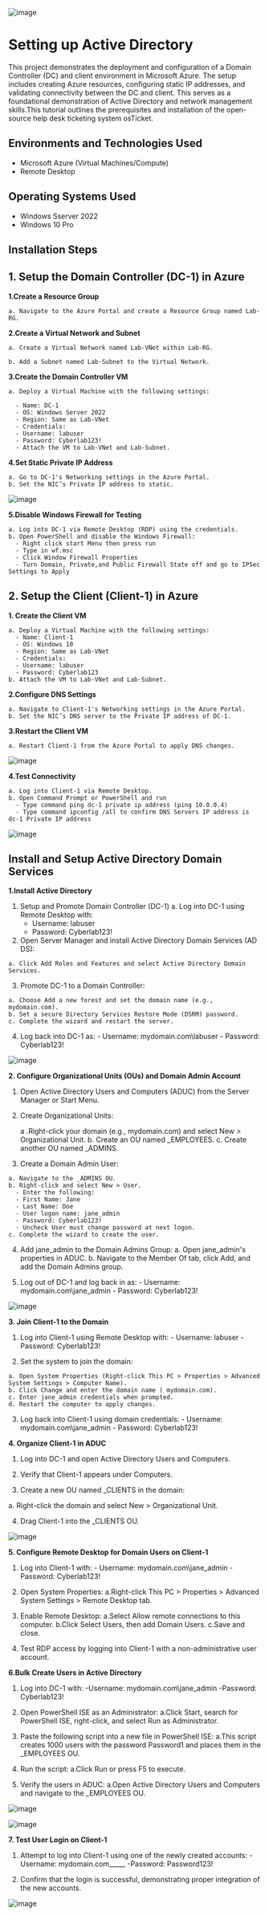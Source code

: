 <p align="center">
  
![image](https://github.com/user-attachments/assets/2242f440-7d95-4a4f-9bf3-b4b462d80442)

</p>

<h1>Setting up Active Directory</h1>
This project demonstrates the deployment and configuration of a Domain Controller (DC) and client environment in Microsoft Azure. The setup includes creating Azure resources, configuring static IP addresses, and validating connectivity between the DC and client. This serves as a foundational demonstration of Active Directory and network management skills.This tutorial outlines the prerequisites and installation of the open-source help desk ticketing system osTicket.<br />

<h2>Environments and Technologies Used</h2>

- Microsoft Azure (Virtual Machines/Compute)
- Remote Desktop

<h2>Operating Systems Used </h2>

- Windows Sserver 2022
- Windows 10 Pro

<h2>Installation Steps</h2>

<h2>1. Setup the Domain Controller (DC-1) in Azure</h2>

**1.Create a Resource Group**

    a. Navigate to the Azure Portal and create a Resource Group named Lab-RG.
  
**2.Create a Virtual Network and Subnet**

    a. Create a Virtual Network named Lab-VNet within Lab-RG.
  
    b. Add a Subnet named Lab-Subnet to the Virtual Network.
  
**3.Create the Domain Controller VM**

    a. Deploy a Virtual Machine with the following settings:
  
      - Name: DC-1
      - OS: Windows Server 2022
      - Region: Same as Lab-VNet
      - Credentials:
      - Username: labuser
      - Password: Cyberlab123!
      - Attach the VM to Lab-VNet and Lab-Subnet.
    
**4.Set Static Private IP Address**

    a. Go to DC-1's Networking settings in the Azure Portal.
    b. Set the NIC’s Private IP address to static.

![image](https://github.com/user-attachments/assets/9da6eae1-b623-49d1-8a92-5e7d66e90b84)

    
**5.Disable Windows Firewall for Testing**

    a. Log into DC-1 via Remote Desktop (RDP) using the credentials.
    b. Open PowerShell and disable the Windows Firewall:
      - Right click start Menu then press run
      - Type in wf.msc
      - Click Window Firewall Properties 
      - Turn Domain, Private,and Public Firewall State off and go to IPSec Settings to Apply

<h2>2. Setup the Client (Client-1) in Azure</h2>
  
**1. Create the Client VM**
  
    a. Deploy a Virtual Machine with the following settings:
      - Name: Client-1
      - OS: Windows 10
      - Region: Same as Lab-VNet
      - Credentials:
      - Username: labuser
      - Password: Cyberlab123
    b. Attach the VM to Lab-VNet and Lab-Subnet.
**2.Configure DNS Settings**

    a. Navigate to Client-1's Networking settings in the Azure Portal.
    b. Set the NIC’s DNS server to the Private IP address of DC-1.
  
**3.Restart the Client VM**

    a. Restart Client-1 from the Azure Portal to apply DNS changes.

![image](https://github.com/user-attachments/assets/362fbde7-0a7f-4c2b-b431-484fd9000947)

  
**4.Test Connectivity**

    a. Log into Client-1 via Remote Desktop.
    b. Open Command Prompt or PowerShell and run
      - Type command ping dc-1 private ip address (ping 10.0.0.4)
      - Type command ipconfig /all to confirm DNS Servers IP address is dc-1 Private IP address

![image](https://github.com/user-attachments/assets/231cd34d-f69a-467f-9989-de369cc29204)

<h2>Install and Setup Active Directory Domain Services</h2>


**1.Install Active Directory**

  1. Setup and Promote Domain Controller (DC-1)
    a. Log into DC-1 using Remote Desktop with:
      - Username: labuser
      - Password: Cyberlab123!
  2. Open Server Manager and install Active Directory Domain Services (AD DS):

    a. Click Add Roles and Features and select Active Directory Domain Services.
    
  3. Promote DC-1 to a Domain Controller:
  
    a. Choose Add a new forest and set the domain name (e.g., mydomain.com).
    b. Set a secure Directory Services Restore Mode (DSRM) password.
    c. Complete the wizard and restart the server.
    
  4. Log back into DC-1 as:
    - Username: mydomain.com\labuser
    - Password: Cyberlab123!
     
![image](https://github.com/user-attachments/assets/08c39821-60b0-43e6-96ed-63cba02c3f21)

**2. Configure Organizational Units (OUs) and Domain Admin Account**
   1. Open Active Directory Users and Computers (ADUC) from the Server Manager or Start Menu.
   
   2. Create Organizational Units:
   
      a .Right-click your domain (e.g., mydomain.com) and select New > Organizational Unit.
      b. Create an OU named _EMPLOYEES.
      c. Create another OU named _ADMINS.
      
  3. Create a Domain Admin User:
  
    a. Navigate to the _ADMINS OU.
    b. Right-click and select New > User.
      - Enter the following:
      - First Name: Jane
      - Last Name: Doe
      - User logon name: jane_admin
      - Password: Cyberlab123!
      - Uncheck User must change password at next logon.
    c. Complete the wizard to create the user.
    
  4. Add jane_admin to the Domain Admins Group:
    a. Open jane_admin's properties in ADUC.
    b. Navigate to the Member Of tab, click Add, and add the Domain Admins group.
    
  5. Log out of DC-1 and log back in as:
    - Username: mydomain.com\jane_admin
    - Password: Cyberlab123!

![image](https://github.com/user-attachments/assets/e125a877-26f5-430c-b7f2-b1593fe59e87)


**3. Join Client-1 to the Domain**

  1. Log into Client-1 using Remote Desktop with:
    - Username: labuser
    - Password: Cyberlab123!
    
  2. Set the system to join the domain:
  
    a. Open System Properties (Right-click This PC > Properties > Advanced System Settings > Computer Name).
    b. Click Change and enter the domain name ( mydomain.com).
    c. Enter jane_admin credentials when prompted.
    d. Restart the computer to apply changes.
    
  3. Log back into Client-1 using domain credentials:
    - Username: mydomain.com\jane_admin
    - Password: Cyberlab123!

**4. Organize Client-1 in ADUC**
  1. Log into DC-1 and open Active Directory Users and Computers.
  
  2. Verify that Client-1 appears under Computers.
  
  3. Create a new OU named _CLIENTS in the domain:
  
   a. Right-click the domain and select New > Organizational Unit.
   
  4. Drag Client-1 into the _CLIENTS OU.

![image](https://github.com/user-attachments/assets/e11b5080-582e-4f40-8c5b-f1d7c790d05b)

**5. Configure Remote Desktop for Domain Users on Client-1**

  1. Log into Client-1 with:
    - Username: mydomain.com\jane_admin
    - Password: Cyberlab123!
     
  2. Open System Properties:
    a.Right-click This PC > Properties > Advanced System Settings > Remote Desktop tab.
 
  3. Enable Remote Desktop:
    a.Select Allow remote connections to this computer.
    b.Click Select Users, then add Domain Users.
    c.Save and close.

  4. Test RDP access by logging into Client-1 with a non-administrative user account.

**6.Bulk Create Users in Active Directory**

  1. Log into DC-1 with:
    -Username: mydomain.com\jane_admin
    -Password: Cyberlab123!
     
  2. Open PowerShell ISE as an Administrator:
    a.Click Start, search for PowerShell ISE, right-click, and select Run as Administrator.

  3. Paste the following script into a new file in PowerShell ISE:
    a.This script creates 1000 users with the password Password1 and places them in the _EMPLOYEES OU.

  4. Run the script:
    a.Click Run or press F5 to execute.

  5. Verify the users in ADUC:
    a.Open Active Directory Users and Computers and navigate to the _EMPLOYEES OU.

![image](https://github.com/user-attachments/assets/359088fd-310c-4915-a34d-37770681e8a2)

![image](https://github.com/user-attachments/assets/e31e2cb8-fc98-4948-805b-b357cabcc8d1)



**7. Test User Login on Client-1**

  1. Attempt to log into Client-1 using one of the newly created accounts:
    -Username: mydomain.com\_____
    -Password: Password123!
     
  2. Confirm that the login is successful, demonstrating proper integration of the new accounts.

![image](https://github.com/user-attachments/assets/15f7ae8f-bb0f-4d1b-9223-3e3048071741)


























